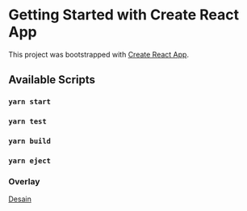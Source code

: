 # Getting Started with Create React App

This project was bootstrapped with [Create React App](https://github.com/facebook/create-react-app).

## Available Scripts

### `yarn start`
### `yarn test`
### `yarn build`

### `yarn eject`

### Overlay
[Desain](https://www.figma.com/file/v0DkdAqwZ9KSLFefnlm5AE/Overlay?node-id=0%3A1)